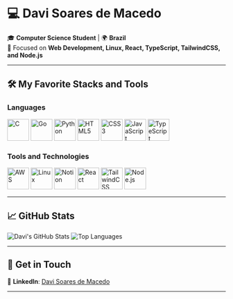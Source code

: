 # 💻 **Davi Soares de Macedo**   

🎓 **Computer Science Student** | 🌍 **Brazil**  
🚀 Focused on **Web Development, Linux, React, TypeScript, TailwindCSS, and Node.js**  

---

## 🛠 **My Favorite Stacks and Tools**  
### **Languages**  
<p align="left">
  <img src="https://img.icons8.com/color/48/000000/c-programming.png" alt="C" width="50" height="50" />
  <img src="https://img.icons8.com/color/48/000000/golang.png" alt="Go" width="50" height="50" />
  <img src="https://img.icons8.com/color/48/000000/python--v1.png" alt="Python" width="50" height="50" />
  <img src="https://img.icons8.com/color/48/000000/html-5.png" alt="HTML5" width="50" height="50" />
  <img src="https://img.icons8.com/color/48/000000/css3.png" alt="CSS3" width="50" height="50" />
  <img src="https://img.icons8.com/color/48/000000/javascript.png" alt="JavaScript" width="50" height="50" />
  <img src="https://img.icons8.com/color/48/000000/typescript.png" alt="TypeScript" width="50" height="50" />
</p>

### **Tools and Technologies**  
<p align="left">
  <img src="https://img.icons8.com/color/48/000000/amazon-web-services.png" alt="AWS" width="50" height="50" />
  <img src="https://img.icons8.com/color/48/000000/linux--v1.png" alt="Linux" width="50" height="50" />
  <img src="https://img.icons8.com/ios-filled/50/000000/notion.png" alt="Notion" width="50" height="50" />
  <img src="https://img.icons8.com/color/48/000000/react-native.png" alt="React" width="50" height="50" />
  <img src="https://img.icons8.com/color/48/000000/tailwind_css.png" alt="TailwindCSS" width="50" height="50" />
  <img src="https://img.icons8.com/color/48/000000/nodejs.png" alt="Node.js" width="50" height="50" />
</p>

---

## 📈 **GitHub Stats**  
<p align="left">
  <img src="https://github-readme-stats.vercel.app/api?username=davasm&show_icons=true&theme=dracula" alt="Davi's GitHub Stats" />
  <img src="https://github-readme-stats.vercel.app/api/top-langs/?username=davasm&layout=compact&theme=dracula" alt="Top Languages" />
</p>

---

## 🌟 **Get in Touch**  
💼 **LinkedIn**: [Davi Soares de Macedo](https://www.linkedin.com/in/davi-soares-de-macedo-4a7839212)  

---
